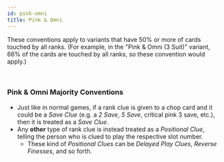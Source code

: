 ```yaml
---
id: pink-omni
title: Pink & Omni
---
```


These conventions apply to variants that have 50% or more of cards touched by all ranks. (For example, in the "Pink & Omni (3 Suit)" variant, 66% of the cards are touched by all ranks, so these convention would apply.)

<br />

### Pink & Omni Majority Conventions

- Just like in normal games, if a rank clue is given to a chop card and it could be a *Save Clue* (e.g. a *2 Save*, *5 Save*, critical pink 3 save, etc.), then it is treated as a *Save Clue*.
- Any **other** type of rank clue is instead treated as a *Positional Clue*, telling the person who is clued to play the respective slot number.
  - These kind of *Positional Clues* can be *Delayed Play Clues*, *Reverse Finesses*, and so forth.
